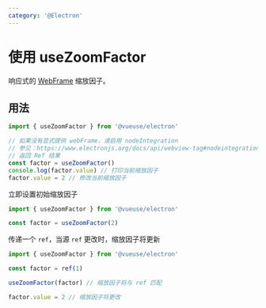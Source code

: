 ```yaml
---
category: '@Electron'
---
```


# 使用 useZoomFactor

响应式的 [WebFrame](https://www.electronjs.org/docs/api/web-frame#webframe) 缩放因子。

## 用法

```ts
import { useZoomFactor } from '@vueuse/electron'

// 如果没有显式提供 webFrame，请启用 nodeIntegration
// 参见：https://www.electronjs.org/docs/api/webview-tag#nodeintegration
// 返回 Ref 结果
const factor = useZoomFactor()
console.log(factor.value) // 打印当前缩放因子
factor.value = 2 // 修改当前缩放因子
```

立即设置初始缩放因子

```js
import { useZoomFactor } from '@vueuse/electron'

const factor = useZoomFactor(2)
```

传递一个 `ref`，当源 `ref` 更改时，缩放因子将更新

```js
import { useZoomFactor } from '@vueuse/electron'

const factor = ref(1)

useZoomFactor(factor) // 缩放因子将与 ref 匹配

factor.value = 2 // 缩放因子将更改
```
